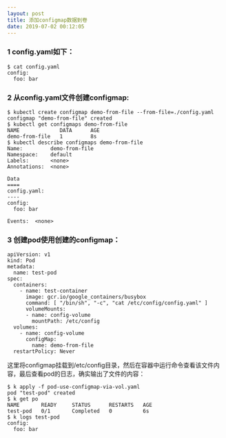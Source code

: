 ```yaml
---
layout: post
title: 添加configmap数据到卷
date: 2019-07-02 00:12:05
---
```


### 1 config.yaml如下：

```
$ cat config.yaml
config:
  foo: bar
```

### 2 从config.yaml文件创建configmap:

```
$ kubectl create configmap demo-from-file --from-file=./config.yaml
configmap "demo-from-file" created
$ kubectl get configmaps demo-from-file
NAME             DATA      AGE
demo-from-file   1         8s
$ kubectl describe configmaps demo-from-file
Name:         demo-from-file
Namespace:    default
Labels:       <none>
Annotations:  <none>

Data
====
config.yaml:
----
config:
  foo: bar

Events:  <none>
```

### 3 创建pod使用创建的configmap：

```
apiVersion: v1
kind: Pod
metadata:
  name: test-pod
spec:
  containers:
    - name: test-container
      image: gcr.io/google_containers/busybox
      command: [ "/bin/sh", "-c", "cat /etc/config/config.yaml" ]
      volumeMounts:
      - name: config-volume
        mountPath: /etc/config
  volumes:
    - name: config-volume
      configMap:
        name: demo-from-file
  restartPolicy: Never
```

这里将configmap挂载到/etc/config目录，然后在容器中运行命令查看该文件内容，最后查看pod的日志，确实输出了文件的内容：

```
$ k apply -f pod-use-configmap-via-vol.yaml
pod "test-pod" created
$ k get po
NAME       READY     STATUS      RESTARTS   AGE
test-pod   0/1       Completed   0          6s
$ k logs test-pod
config:
  foo: bar
```
